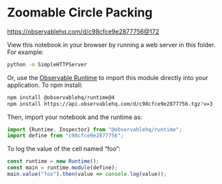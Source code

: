 # Zoomable Circle Packing

https://observablehq.com/d/c98cfce9e2877756@172

View this notebook in your browser by running a web server in this folder. For
example:

~~~sh
python -m SimpleHTTPServer
~~~

Or, use the [Observable Runtime](https://github.com/observablehq/runtime) to
import this module directly into your application. To npm install:

~~~sh
npm install @observablehq/runtime@4
npm install https://api.observablehq.com/d/c98cfce9e2877756.tgz?v=3
~~~

Then, import your notebook and the runtime as:

~~~js
import {Runtime, Inspector} from "@observablehq/runtime";
import define from "c98cfce9e2877756";
~~~

To log the value of the cell named “foo”:

~~~js
const runtime = new Runtime();
const main = runtime.module(define);
main.value("foo").then(value => console.log(value));
~~~
